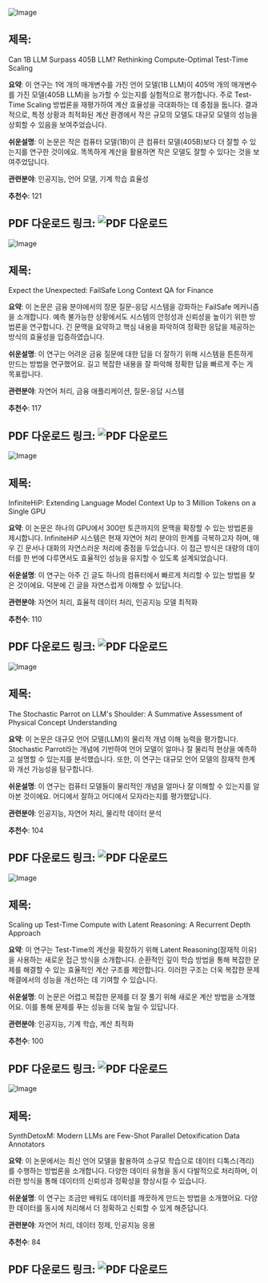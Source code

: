 ![Image](https://cdn-thumbnails.huggingface.co/social-thumbnails/papers/2502.06703.png)
## 제목:
Can 1B LLM Surpass 405B LLM? Rethinking Compute-Optimal Test-Time Scaling

**요약**:
이 연구는 1억 개의 매개변수를 가진 언어 모델(1B LLM)이 405억 개의 매개변수를 가진 모델(405B LLM)을 능가할 수 있는지를 실험적으로 평가합니다. 주로 Test-Time Scaling 방법론을 재평가하여 계산 효율성을 극대화하는 데 중점을 둡니다. 결과적으로, 특정 상황과 최적화된 계산 환경에서 작은 규모의 모델도 대규모 모델의 성능을 상회할 수 있음을 보여주었습니다.

**쉬운설명**:
이 논문은 작은 컴퓨터 모델(1B)이 큰 컴퓨터 모델(405B)보다 더 잘할 수 있는지를 연구한 것이에요. 똑똑하게 계산을 활용하면 작은 모델도 잘할 수 있다는 것을 보여주었답니다.

**관련분야**:
인공지능, 언어 모델, 기계 학습 효율성

**추천수**:
121

**PDF 다운로드 링크**: ![PDF 다운로드](https://huggingface.co/papers/2502.06703)
---

![Image](https://cdn-thumbnails.huggingface.co/social-thumbnails/papers/2502.06329.png)
## 제목:
Expect the Unexpected: FailSafe Long Context QA for Finance

**요약**:
이 논문은 금융 분야에서의 장문 질문-응답 시스템을 강화하는 FailSafe 메커니즘을 소개합니다. 예측 불가능한 상황에서도 시스템의 안정성과 신뢰성을 높이기 위한 방법론을 연구합니다. 긴 문맥을 요약하고 핵심 내용을 파악하여 정확한 응답을 제공하는 방식의 효율성을 입증하였습니다.

**쉬운설명**:
이 연구는 어려운 금융 질문에 대한 답을 더 잘하기 위해 시스템을 튼튼하게 만드는 방법을 연구했어요. 길고 복잡한 내용을 잘 파악해 정확한 답을 빠르게 주는 게 목표랍니다.

**관련분야**:
자연어 처리, 금융 애플리케이션, 질문-응답 시스템

**추천수**:
117

**PDF 다운로드 링크**: ![PDF 다운로드](https://huggingface.co/papers/2502.06329)
---

![Image](https://cdn-thumbnails.huggingface.co/social-thumbnails/papers/2502.08910.png)
## 제목:
InfiniteHiP: Extending Language Model Context Up to 3 Million Tokens on a Single GPU

**요약**:
이 논문은 하나의 GPU에서 300만 토큰까지의 문맥을 확장할 수 있는 방법론을 제시합니다. InfiniteHiP 시스템은 현재 자연어 처리 분야의 한계를 극복하고자 하며, 매우 긴 문서나 대화의 자연스러운 처리에 중점을 두었습니다. 이 접근 방식은 대량의 데이터를 한 번에 다루면서도 효율적인 성능을 유지할 수 있도록 설계되었습니다.

**쉬운설명**:
이 연구는 아주 긴 글도 하나의 컴퓨터에서 빠르게 처리할 수 있는 방법을 찾은 것이에요. 덕분에 긴 글을 자연스럽게 이해할 수 있답니다.

**관련분야**:
자연어 처리, 효율적 데이터 처리, 인공지능 모델 최적화

**추천수**:
110

**PDF 다운로드 링크**: ![PDF 다운로드](https://huggingface.co/papers/2502.08910)
---

![Image](https://cdn-thumbnails.huggingface.co/social-thumbnails/papers/2502.08946.png)
## 제목:
The Stochastic Parrot on LLM's Shoulder: A Summative Assessment of Physical Concept Understanding

**요약**:
이 논문은 대규모 언어 모델(LLM)의 물리적 개념 이해 능력을 평가합니다. Stochastic Parrot라는 개념에 기반하여 언어 모델이 얼마나 잘 물리적 현상을 예측하고 설명할 수 있는지를 분석했습니다. 또한, 이 연구는 대규모 언어 모델의 잠재적 한계와 개선 가능성을 탐구합니다.

**쉬운설명**:
이 연구는 컴퓨터 모델들이 물리적인 개념을 얼마나 잘 이해할 수 있는지를 알아본 것이에요. 어디에서 잘하고 어디에서 모자라는지를 평가했답니다.

**관련분야**:
인공지능, 자연어 처리, 물리학 데이터 분석

**추천수**:
104

**PDF 다운로드 링크**: ![PDF 다운로드](https://huggingface.co/papers/2502.08946)
---

![Image](https://cdn-thumbnails.huggingface.co/social-thumbnails/papers/2502.05171.png)
## 제목:
Scaling up Test-Time Compute with Latent Reasoning: A Recurrent Depth Approach

**요약**:
이 연구는 Test-Time의 계산을 확장하기 위해 Latent Reasoning(잠재적 이유)을 사용하는 새로운 접근 방식을 소개합니다. 순환적인 깊이 학습 방법을 통해 복잡한 문제를 해결할 수 있는 효율적인 계산 구조를 제안합니다. 이러한 구조는 더욱 복잡한 문제 해결에서의 성능을 개선하는 데 기여할 수 있습니다.

**쉬운설명**:
이 논문은 어렵고 복잡한 문제를 더 잘 풀기 위해 새로운 계산 방법을 소개했어요. 이를 통해 문제를 푸는 성능을 더욱 높일 수 있답니다.

**관련분야**:
인공지능, 기계 학습, 계산 최적화

**추천수**:
100

**PDF 다운로드 링크**: ![PDF 다운로드](https://huggingface.co/papers/2502.05171)
---

![Image](https://cdn-thumbnails.huggingface.co/social-thumbnails/papers/2502.06394.png)
## 제목:
SynthDetoxM: Modern LLMs are Few-Shot Parallel Detoxification Data Annotators

**요약**:
이 논문에서는 최신 언어 모델을 활용하여 소규모 학습으로 데이터 디톡스(격리)를 수행하는 방법론을 소개합니다. 다양한 데이터 유형을 동시 다발적으로 처리하며, 이러한 방식을 통해 데이터의 신뢰성과 정확성을 향상시킬 수 있습니다.

**쉬운설명**:
이 연구는 조금만 배워도 데이터를 깨끗하게 만드는 방법을 소개했어요. 다양한 데이터를 동시에 처리해서 더 정확하고 신뢰할 수 있게 해준답니다.

**관련분야**:
자연어 처리, 데이터 정제, 인공지능 응용

**추천수**:
84

**PDF 다운로드 링크**: ![PDF 다운로드](https://huggingface.co/papers/2502.06394)
---